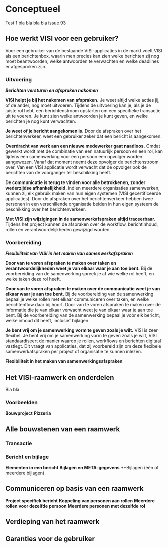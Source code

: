 # Conceptueel

Test 1 bla bla bla bla [issue 93](https://github.com/bimloket/visi/issues/93)

## Hoe werkt VISI voor een gebruiker?

Voor een gebruiker van de bestaande VISI-applicaties in de markt voelt VISI als een berichtenbox, waarin men precies kan zien welke berichten zij nog moet beantwoorden, welke antwoorden te verwachten en welke deadlines er afgesproken zijn.

### Uitvoering

***Berichten versturen en afspraken nakomen***  

**VISI helpt je bij het nakomen van afspraken.** Je weet altijd welke acties jij, of de ander, nog moet uitvoeren. Tijdens de uitvoering kan je, als je de juiste rol hebt, een berichtenstroom opstarten om een specifieke transactie uit te voeren. Je kunt zien welke antwoorden  je kunt geven, en welke berichten je nog kunt verwachten.   

**Je weet of je bericht aangekomen is.** Door de afspraken over het berichtenverkeer, weet een gebruiker zeker dat een bericht  is aangekomen.  

**Overdracht van werk aan een nieuwe medewerker gaat naadloos.** Omdat gewerkt wordt met de combinatie van een natuurlijk persoon en een rol, kan tijdens een samenwerking voor een persoon een opvolger worden aangewezen. Vanaf dat moment neemt deze opvolger de berichtenstroom over. Van een VISI applicatie wordt verwacht dat de opvolger ook de berichten van de voorganger ter beschikking heeft.

**De communicatie is terug te vinden voor alle betrokkenen, zonder wederzijdse afhankelijkheid.** Indien meerdere organisaties samenwerken, kunnen zij elk gebruik maken van hun eigen systemen (VISI gecertificeerde applicaties). Door de afspraken over het berichtenverkeer hebben twee personen in een verschillende organisatie beiden in hun eigen systeem de beschikking over het berichtenverkeer.   

**Met VISI zijn wijzigingen in de samenwerkafspraken altijd traceerbaar.** Tijdens het project kunnen de afspraken over de workflow, berichtinhoud, rollen en verantwoordelijkheden gewijzigd worden.  



### Voorbereiding

***Flexibiliteit van VISI in het maken van samenwerkafspraken***
  
  **Door van te voren afspraken te maken over taken en verantwoordelijkheden weet je van elkaar waar je aan toe bent.** Bij de voorbereiding van de samenwerking spreek je af wie welke rol heeft, en welke taken deze rol heeft.
  
  **Door van te voren afspraken te maken over de communicatie weet je van elkaar waar je aan toe bent.** Bij de voorbereiding van de samenwerking bepaal je welke rollen met elkaar communiceren over taken, en welke berichtenflow daar bij hoort. Door van te voren afspraken te maken over de informatie die je van elkaar verwacht weet je van elkaar waar je aan toe bent. Bij de voorbereiding van de samenwerking bepaal je voor elk bericht, welke inhoud dit heeft, inclusief bijlagen.
  
  **Je bent vrij om je samenwerking vorm te geven zoals je wilt.** VISI is zeer flexibel: Je bent vrij om je samenwerking vorm te geven zoals je wilt,  VISI standaardiseert de manier waarop je rollen, workflows en berichten digitaal vastlegt. Dit vraagt van applicaties, dat zij voorbereid  zijn om deze flexibele samenwerkafspraken per project of organisatie te kunnen inlezen. 





**Flexibiliteit in het maken van samenwerkingsafspraken**

## Het VISI-raamwerk en onderdelen

Bla bla

### Voorbeelden

**Bouwproject**
**Pizzeria**

## Alle bouwstenen van een raamwerk

### Transactie

### Bericht en bijlage

**Elementen in een bericht**
**Bijlagen en META-gegevens**
**Bijlagen (één of meerdere bijlagen)

## Communiceren op basis van een raamwerk

**Project specifiek bericht**
**Koppeling van personen aan rollen**
**Meerdere rollen voor dezelfde persoon**
**Meerdere personen met dezelfde rol**

## Verdieping van het raamwerk

## Garanties voor de gebruiker
